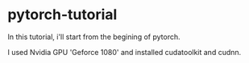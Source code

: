 # pytorch-tutorial

In this tutorial, i'll start from the begining of pytorch.

I used Nvidia GPU 'Geforce 1080' and installed cudatoolkit and cudnn.
